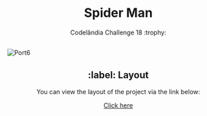 <h1 align="center"> Spider Man</h1>
<p align="center"> Codelândia Challenge 18 :trophy:</p>

##
![Port6](https://user-images.githubusercontent.com/81976280/212560990-c458643a-ae27-4ee9-896c-fe99be38eea9.png)

<h2 align="center"> :label: Layout</h2>

<p align="center">You can view the layout of the project via the link below:</p>

<div align="center">
 <a href="https://spider-man-two.vercel.app/" rel="nofollow">Click here</a>
</div>
